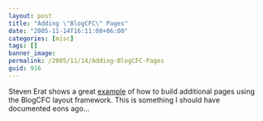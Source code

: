 ```yaml
---
layout: post
title: "Adding \"BlogCFC\" Pages"
date: "2005-11-14T16:11:00+06:00"
categories: [misc]
tags: []
banner_image: 
permalink: /2005/11/14/Adding-BlogCFC-Pages
guid: 916
---
```


Steven Erat shows a great <a href="http://www.talkingtree.com/blog/index.cfm/2005/11/14/BlogCFC-Tip-Integrate-new-pages-into-Blog-Layout">example</a> of how to build additional pages using the BlogCFC layout framework. This is something I should have documented eons ago...